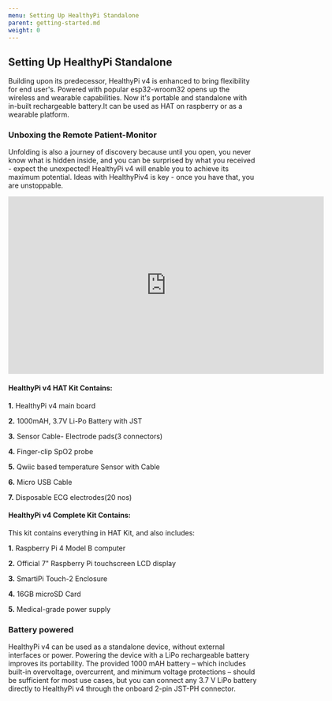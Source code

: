 ```yaml
---
menu: Setting Up HealthyPi Standalone
parent: getting-started.md
weight: 0
---
```


## Setting Up HealthyPi Standalone

Building upon its predecessor, HealthyPi v4 is enhanced to bring flexibility for end user's. Powered with popular esp32-wroom32 opens up the wireless and wearable capabilities. Now it's portable and standalone with in-built rechargeable battery.It can be used as HAT on raspberry or as a wearable platform.

### Unboxing the Remote Patient-Monitor

Unfolding is also a journey of discovery because until you open, you never know what is hidden inside, and you can be surprised by what you received - expect the unexpected! HealthyPi v4  will enable you to achieve its maximum potential. Ideas with HealthyPiv4 is key - once you have that, you are unstoppable.

<iframe src="https://player.vimeo.com/video/383283671" width="640" height="360" frameborder="0" allow="autoplay; fullscreen" allowfullscreen></iframe>

#### HealthyPi v4 HAT Kit Contains:

**1.** HealthyPi v4 main board

**2.** 1000mAH, 3.7V Li-Po Battery with JST</td>

**3.** Sensor Cable- Electrode pads(3 connectors)</td>

**4.** Finger-clip SpO2 probe</td>

**5.** Qwiic based temperature Sensor with Cable</td>

**6.** Micro USB Cable</td>

**7.** Disposable ECG electrodes(20 nos)</td>

#### HealthyPi v4 Complete Kit Contains:

This kit contains everything in HAT Kit, and also includes:

**1.** Raspberry Pi 4 Model B computer</td>

**2.** Official 7" Raspberry Pi touchscreen LCD display</td>

**3.** SmartiPi Touch-2 Enclosure</td>

**4.** 16GB microSD Card</td>

**5.** Medical-grade power supply</td>

### Battery powered

HealthyPi v4 can be used as a standalone device, without external interfaces or power. Powering the device with a LiPo rechargeable battery improves its portability. The provided 1000 mAH battery – which includes built-in overvoltage, overcurrent, and minimum voltage protections – should be sufficient for most use cases, but you can connect any 3.7 V LiPo battery directly to HealthyPi v4 through the onboard 2-pin JST-PH connector.
